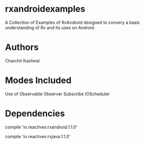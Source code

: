 # rxandroidexamples
A Collection of Examples of RxAndroid designed to convery a basic understanding of Rx and its uses on Android.

# Authors
Charchit Kasliwal

# Modes Included
Use of
Observable
Observer
Subscribe
IOScheduler


# Dependencies
compile 'io.reactivex:rxandroid:1.1.0'

compile 'io.reactivex:rxjava:1.1.0'


